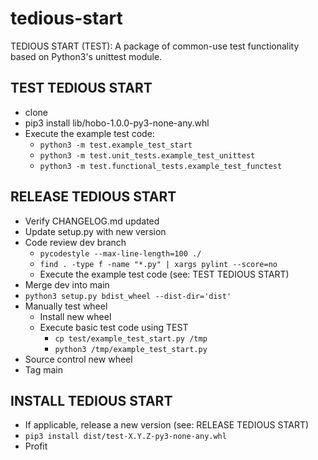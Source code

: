 # tedious-start
TEDIOUS START (TEST): A package of common-use test functionality based on Python3's unittest module.


## TEST TEDIOUS START

- clone
- pip3 install lib/hobo-1.0.0-py3-none-any.whl
- Execute the example test code:
	- `python3 -m test.example_test_start`
	- `python3 -m test.unit_tests.example_test_unittest`
	- `python3 -m test.functional_tests.example_test_functest`

## RELEASE TEDIOUS START

- Verify CHANGELOG.md updated
- Update setup.py with new version
- Code review dev branch
	- `pycodestyle --max-line-length=100 ./`
	- `find . -type f -name "*.py" | xargs pylint --score=no`
	- Execute the example test code (see: TEST TEDIOUS START)
- Merge dev into main
- `python3 setup.py bdist_wheel --dist-dir='dist'`
- Manually test wheel
	- Install new wheel
	- Execute basic test code using TEST
		- `cp test/example_test_start.py /tmp`
		- `python3 /tmp/example_test_start.py`
- Source control new wheel
- Tag main

## INSTALL TEDIOUS START

- If applicable, release a new version (see: RELEASE TEDIOUS START)
- `pip3 install dist/test-X.Y.Z-py3-none-any.whl`
- Profit

